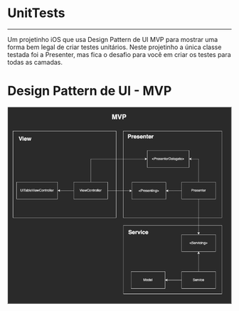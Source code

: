 # UnitTests

---

Um projetinho iOS que usa Design Pattern de UI MVP para mostrar uma forma bem legal de criar testes unitários. Neste projetinho a única classe testada foi a Presenter, mas fica o desafio para você em criar os testes para todas as camadas.

# Design Pattern de UI - MVP

![mvp](MVP.png)
